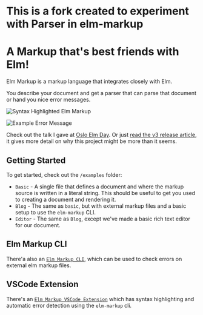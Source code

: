 # This is a fork created to experiment with Parser in elm-markup

# A Markup that's best friends with Elm!

Elm Markup is a markup language that integrates closely with Elm.

You describe your document and get a parser that can parse that document or hand you nice error messages.

![Syntax Highlighted Elm Markup](https://github.com/mdgriffith/elm-markup/blob/master/examples/highlighted-code-small.png?raw=true)

![Example Error Message](https://github.com/mdgriffith/elm-markup/blob/master/examples/example-error-small.png?raw=true)

Check out the talk I gave at [Oslo Elm Day](https://www.youtube.com/watch?v=8Zd3ocr9Di8). Or just [read the v3 release article](https://github.com/mdgriffith/elm-markup/blob/master/design-decisions/WHY-ELM-MARKUP-V3.md), it gives more detail on why this project might be more than it seems.

## Getting Started

To get started, check out the `/examples` folder:

- `Basic` - A single file that defines a document and where the markup source is written in a literal string.  This should be useful to get you used to creating a document and rendering it.
- `Blog` - The same as `basic`, but with external markup files and a basic setup to use the `elm-markup` CLI.
- `Editor` - The same as `Blog`, except we've made a basic rich text editor for our document.

## Elm Markup CLI

There'a also an [`Elm Markup CLI`](https://github.com/mdgriffith/elm-markup-cli), which can be used to check errors on external elm markup files.

## VSCode Extension

There's an [`Elm Markup VSCode Extension`](https://github.com/mdgriffith/elm-markup-vscode) which has syntax highlighting and automatic error detection using the `elm-markup` cli.


